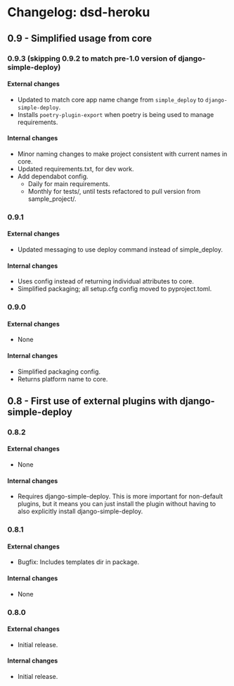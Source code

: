 Changelog: dsd-heroku
===

0.9 - Simplified usage from core
---

### 0.9.3 (skipping 0.9.2 to match pre-1.0 version of django-simple-deploy)

#### External changes

- Updated to match core app name change from `simple_deploy` to `django-simple-deploy`.
- Installs `poetry-plugin-export` when poetry is being used to manage requirements.

#### Internal changes

- Minor naming changes to make project consistent with current names in core.
- Updated requirements.txt, for dev work.
- Add dependabot config.
  - Daily for main requirements.
  - Monthly for tests/, until tests refactored to pull version from sample_project/.

### 0.9.1

#### External changes

- Updated messaging to use deploy command instead of simple_deploy.

#### Internal changes

- Uses config instead of returning individual attributes to core.
- Simplified packaging; all setup.cfg config moved to pyproject.toml.

### 0.9.0

#### External changes

- None

#### Internal changes

- Simplified packaging config.
- Returns platform name to core.

0.8 - First use of external plugins with django-simple-deploy
---

### 0.8.2

#### External changes

- None

#### Internal changes

- Requires django-simple-deploy. This is more important for non-default plugins, but it means you can just install the plugin without having to also explicitly install django-simple-deploy.

### 0.8.1

#### External changes

- Bugfix: Includes templates dir in package.

#### Internal changes

- None

### 0.8.0

#### External changes

- Initial release.

#### Internal changes

- Initial release.